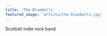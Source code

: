 ```yaml
---
title: 'The Bluebells'
featured_image: 'artists/the-bluebells.jpg'
---
```

Scottish indie rock band
